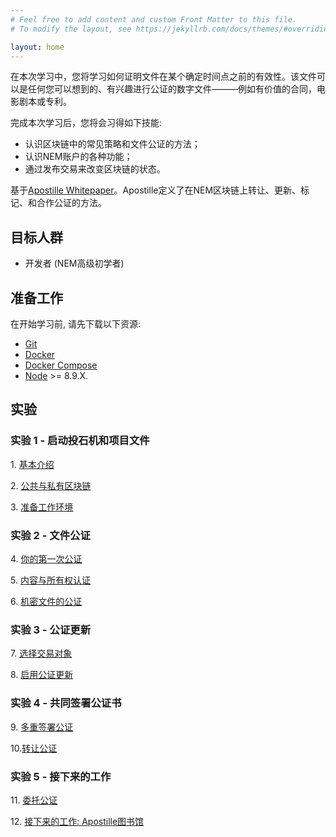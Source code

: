 ```yaml
---
# Feel free to add content and custom Front Matter to this file.
# To modify the layout, see https://jekyllrb.com/docs/themes/#overriding-theme-defaults

layout: home
---
```


在本次学习中，您将学习如何证明文件在某个确定时间点之前的有效性。该文件可以是任何您可以想到的、有兴趣进行公证的数字文件———例如有价值的合同，电影剧本或专利。

完成本次学习后，您将会习得如下技能:

- 认识区块链中的常见策略和文件公证的方法；
- 认识NEM账户的各种功能；
- 通过发布交易来改变区块链的状态。

基于[Apostille Whitepaper](https://nem.io/wp-content/themes/nem/files/ApostilleWhitePaper.pdf)。Apostille定义了在NEM区块链上转让、更新、标记、和合作公证的方法。

## 目标人群

* 开发者 (NEM高级初学者)

## 准备工作

在开始学习前, 请先下载以下资源:

* [Git](https://git-scm.com/book/en/v2/Getting-Started-Installing-Git)
* [Docker](https://docs.docker.com/install/)
* [Docker Compose](https://docs.docker.com/compose/install/)
* [Node](https://nodejs.org/en/download/) >= 8.9.X.

## 实验

### 实验 1 - 启动投石机和项目文件

1\. [基本介绍](https://domakun.github.io/lessons/introduction/)

2\. [公共与私有区块链](https://domakun.github.io/lessons/public-and-private-blockchain/)

3\. [准备工作环境](https://domakun.github.io/lessons/prepare-your-workstation/)


### 实验 2 - 文件公证

4\. [你的第一次公证](https://domakun.github.io/lessons/first-notarization/)

5\. [内容与所有权认证](https://domakun.github.io/lessons/content-and-ownership-verification/)

6\. [机密文件的公证](https://domakun.github.io/lessons/confidential-notarization/)

### 实验 3 - 公证更新

7\. [选择交易对象](https://domakun.github.io/lessons/recipient/)

8\. [启用公证更新](https://domakun.github.io/lessons/notarization-updates/)

### 实验 4 - 共同签署公证书

9\. [多重签署公证](https://domakun.github.io/lessons/co-signed-notarization/)

10\.[转让公证](https://domakun.github.io/lessons/transfer-notarization/)


### 实验 5 - 接下来的工作

11\. [委托公证](https://domakun.github.io/lessons/delegated-notarization/)

12\. [接下来的工作: Apostille图书馆](https://domakun.github.io/lessons/future-work/)
